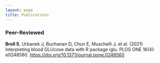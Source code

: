 ```yaml
---
layout: page
title: Publications
---
```


### Peer-Reviewed
 <b>Broll S</b>, Urbanek J, Buchanan D, Chun E, Muschelli J, et al. (2021) Interpreting blood GLUcose data with R package iglu. PLOS ONE 16(4): e0248560. <a href="https://doi.org/10.1371/journal.pone.0248560">https://doi.org/10.1371/journal.pone.0248560</a>  
